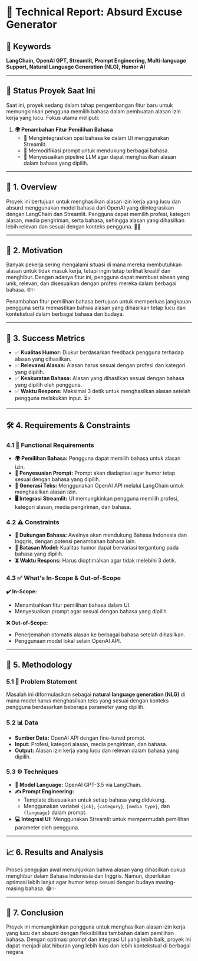 # 🚀 Technical Report: Absurd Excuse Generator

## 🔑 Keywords
**LangChain, OpenAI GPT, Streamlit, Prompt Engineering, Multi-language Support, Natural Language Generation (NLG), Humor AI**

---

## 🎯 Status Proyek Saat Ini
Saat ini, proyek sedang dalam tahap pengembangan fitur baru untuk memungkinkan pengguna memilih bahasa dalam pembuatan alasan izin kerja yang lucu. Fokus utama meliputi:

1. **🌍 Penambahan Fitur Pemilihan Bahasa**  
   - 🔹 Mengintegrasikan opsi bahasa ke dalam UI menggunakan Streamlit.  
   - 🔹 Memodifikasi prompt untuk mendukung berbagai bahasa.  
   - 🔹 Menyesuaikan pipeline LLM agar dapat menghasilkan alasan dalam bahasa yang dipilih.

---

## 📌 1. Overview  
Proyek ini bertujuan untuk menghasilkan alasan izin kerja yang lucu dan absurd menggunakan model bahasa dari OpenAI yang diintegrasikan dengan LangChain dan Streamlit. Pengguna dapat memilih profesi, kategori alasan, media pengiriman, serta bahasa, sehingga alasan yang dihasilkan lebih relevan dan sesuai dengan konteks pengguna. 🤖💬

---

## 🤔 2. Motivation  
Banyak pekerja sering mengalami situasi di mana mereka membutuhkan alasan untuk tidak masuk kerja, tetapi ingin tetap terlihat kreatif dan menghibur. Dengan adanya fitur ini, pengguna dapat membuat alasan yang unik, relevan, dan disesuaikan dengan profesi mereka dalam berbagai bahasa. 🌐✨

Penambahan fitur pemilihan bahasa bertujuan untuk memperluas jangkauan pengguna serta memastikan bahwa alasan yang dihasilkan tetap lucu dan kontekstual dalam berbagai bahasa dan budaya.

---

## 🎯 3. Success Metrics  
- ✅ **Kualitas Humor:** Diukur berdasarkan feedback pengguna terhadap alasan yang dihasilkan.  
- ✅ **Relevansi Alasan:** Alasan harus sesuai dengan profesi dan kategori yang dipilih.  
- ✅ **Keakuratan Bahasa:** Alasan yang dihasilkan sesuai dengan bahasa yang dipilih oleh pengguna.  
- ✅ **Waktu Respons:** Maksimal 3 detik untuk menghasilkan alasan setelah pengguna melakukan input. ⏳⚡  

---

## 🛠 4. Requirements & Constraints  

### 4.1 🎯 Functional Requirements  
- **🌍 Pemilihan Bahasa:** Pengguna dapat memilih bahasa untuk alasan izin.  
- **📝 Penyesuaian Prompt:** Prompt akan diadaptasi agar humor tetap sesuai dengan bahasa yang dipilih.  
- **🤖 Generasi Teks:** Menggunakan OpenAI API melalui LangChain untuk menghasilkan alasan izin.  
- **🖥️ Integrasi Streamlit:** UI memungkinkan pengguna memilih profesi, kategori alasan, media pengiriman, dan bahasa.  

### 4.2 ⚠️ Constraints  
- **📌 Dukungan Bahasa:** Awalnya akan mendukung Bahasa Indonesia dan Inggris, dengan potensi penambahan bahasa lain.  
- **🤔 Batasan Model:** Kualitas humor dapat bervariasi tergantung pada bahasa yang dipilih.  
- **⏳ Waktu Respons:** Harus dioptimalkan agar tidak melebihi 3 detik.  

### 4.3 ✅ What's In-Scope & Out-of-Scope  

**✔️ In-Scope:**  
- Menambahkan fitur pemilihan bahasa dalam UI.  
- Menyesuaikan prompt agar sesuai dengan bahasa yang dipilih.  

**❌ Out-of-Scope:**  
- Penerjemahan otomatis alasan ke berbagai bahasa setelah dihasilkan.  
- Penggunaan model lokal selain OpenAI API.  

---

## 🧠 5. Methodology  

### 5.1 🎯 Problem Statement  
Masalah ini diformulasikan sebagai **natural language generation (NLG)** di mana model harus menghasilkan teks yang sesuai dengan konteks pengguna berdasarkan beberapa parameter yang dipilih.  

### 5.2 📊 Data  
- **Sumber Data:** OpenAI API dengan fine-tuned prompt.  
- **Input:** Profesi, kategori alasan, media pengiriman, dan bahasa.  
- **Output:** Alasan izin kerja yang lucu dan relevan dalam bahasa yang dipilih.  

### 5.3 ⚙️ Techniques  
- **🧠 Model Language:** OpenAI GPT-3.5 via LangChain.  
- **✍️ Prompt Engineering:**  
  - Template disesuaikan untuk setiap bahasa yang didukung.  
  - Menggunakan variabel `{job}`, `{category}`, `{media_type}`, dan `{language}` dalam prompt.  
- **💻 Integrasi UI:** Menggunakan Streamlit untuk mempermudah pemilihan parameter oleh pengguna.  

---

## 📈 6. Results and Analysis  
Proses pengujian awal menunjukkan bahwa alasan yang dihasilkan cukup menghibur dalam Bahasa Indonesia dan Inggris. Namun, diperlukan optimasi lebih lanjut agar humor tetap sesuai dengan budaya masing-masing bahasa. 😂✨

---

## 🎉 7. Conclusion  
Proyek ini memungkinkan pengguna untuk menghasilkan alasan izin kerja yang lucu dan absurd dengan fleksibilitas tambahan dalam pemilihan bahasa. Dengan optimasi prompt dan integrasi UI yang lebih baik, proyek ini dapat menjadi alat hiburan yang lebih luas dan lebih kontekstual di berbagai negara.  

